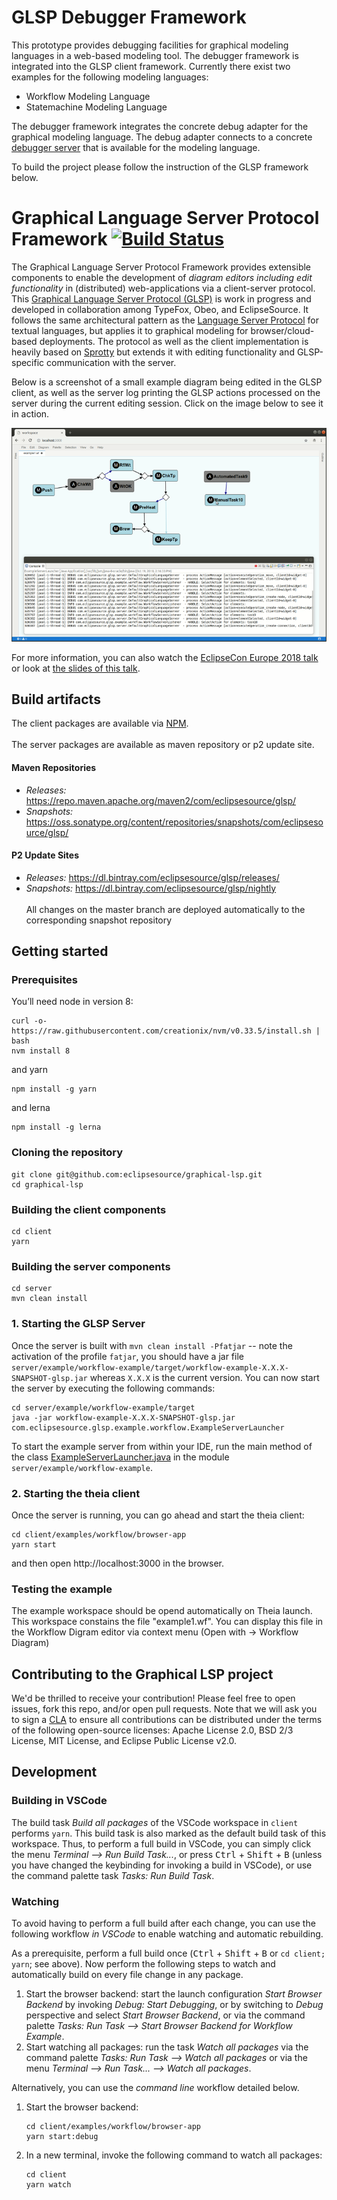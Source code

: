 # GLSP Debugger Framework
This prototype provides debugging facilities for graphical modeling languages in a web-based modeling tool. The debugger framework is integrated into the GLSP client framework.
Currently there exist two examples for the following modeling languages:
 - Workflow Modeling Language
 - Statemachine Modeling Language
 
The debugger framework integrates the concrete debug adapter for the graphical modeling language. The debug adapter connects to a concrete [debugger server](https://github.com/EderH/gml-interpreter) that is available for the modeling language.
 
To build the project please follow the instruction of the GLSP framework below.

# Graphical Language Server Protocol Framework [![Build Status](https://travis-ci.org/eclipsesource/graphical-lsp.svg?branch=master)](https://travis-ci.org/eclipsesource/graphical-lsp)

The Graphical Language Server Protocol Framework provides extensible components to enable the development of *diagram editors including edit functionality* in (distributed) web-applications via a client-server protocol.
This [Graphical Language Server Protocol (GLSP)](https://github.com/eclipsesource/GraphicalServerProtocol/blob/master/specification.md) is work in progress and developed in collaboration among TypeFox, Obeo, and EclipseSource.
It follows the same architectural pattern as the [Language Server Protocol](https://github.com/Microsoft/language-server-protocol) for textual languages, but applies it to graphical modeling for browser/cloud-based deployments.
The protocol as well as the client implementation is heavily based on [Sprotty](https://github.com/eclipse/sprotty) but extends it with editing functionality and GLSP-specific communication with the server.

Below is a screenshot of a small example diagram being edited in the GLSP client, as well as the server log printing the GLSP actions processed on the server during the current editing session. Click on the image below to see it in action.

[![Screenshot of GLSP Client with Server Log](documentation/glsp-reduced-teaser.png)](documentation/glsp-animated-reduced.gif)

For more information, you can also watch the [EclipseCon Europe 2018 talk](https://www.youtube.com/watch?v=snb1UTSH3Zw) or look at [the slides of this talk](https://docs.google.com/presentation/d/e/2PACX-1vS6VlDFPTNGTt7QdwgLZSgF2swXV_qkl9zCXb43dgPYPQRhP-a83eC-Sta54ETMTzhook3S32clXpL9/pub?start=false&loop=false&delayms=3000&slide=id.g120ca87e56_0_4).
## Build artifacts
The client packages are available via [NPM](https://www.npmjs.com/search?q=%40glsp).<br>
<br>
The server packages are available as maven repository or p2 update site.<br>
#### Maven Repositories
- <i>Releases: </i> https://repo.maven.apache.org/maven2/com/eclipsesource/glsp/
- <i>Snapshots: </i> https://oss.sonatype.org/content/repositories/snapshots/com/eclipsesource/glsp/
#### P2 Update Sites
- <i>Releases: </i> https://dl.bintray.com/eclipsesource/glsp/releases/
- <i>Snapshots: </i> https://dl.bintray.com/eclipsesource/glsp/nightly <br><br>
All changes on the master branch are deployed automatically to the corresponding snapshot repository

## Getting started
### Prerequisites
You’ll need node in version 8:

	curl -o- https://raw.githubusercontent.com/creationix/nvm/v0.33.5/install.sh | bash
	nvm install 8
and yarn

	npm install -g yarn

and lerna

	npm install -g lerna

### Cloning the repository

    git clone git@github.com:eclipsesource/graphical-lsp.git
    cd graphical-lsp
    
    
### Building the client components
	cd client
	yarn 
	
### Building the server components
	cd server
	mvn clean install
	
### 1. Starting the GLSP Server
Once the server is built with `mvn clean install -Pfatjar` -- note the activation of the profile `fatjar`, you should have a jar file `server/example/workflow-example/target/workflow-example-X.X.X-SNAPSHOT-glsp.jar` whereas `X.X.X` is the current version. You can now start the server by executing the following commands:

	cd server/example/workflow-example/target
	java -jar workflow-example-X.X.X-SNAPSHOT-glsp.jar com.eclipsesource.glsp.example.workflow.ExampleServerLauncher

To start the example server from within your IDE, run the main method of the class [ExampleServerLauncher.java](https://github.com/eclipsesource/graphical-lsp/blob/master/server/example/workflow-example/src/main/java/com/eclipsesource/glsp/example/workflow/ExampleServerLauncher.java) in the module `server/example/workflow-example`.

### 2. Starting the theia client
Once the server is running, you can go ahead and start the theia client:

	cd client/examples/workflow/browser-app
	yarn start

and then open http://localhost:3000 in the browser.

### Testing the example
The example workspace should be opend automatically on Theia launch. This workspace constains the file "example1.wf". You can display this file in the Workflow Digram editor via context menu (Open with -> Workflow Diagram)

## Contributing to the Graphical LSP project
We'd be thrilled to receive your contribution! Please feel free to open issues, fork this repo, and/or open pull requests. Note that we will ask you to sign a [CLA](https://cla-assistant.io/eclipsesource/graphical-lsp) to ensure all contributions can be distributed under the terms of the following open-source licenses: Apache License 2.0, BSD 2/3 License, MIT License, and Eclipse Public License v2.0.

## Development

### Building in VSCode

The build task *Build all packages* of the VSCode workspace in `client` performs `yarn`. This build task is also marked as the default build task of this workspace. Thus, to perform a full build in VSCode, you can simply click the menu *Terminal --> Run Build Task...*, or press <kbd>Ctrl</kbd> + <kbd>Shift</kbd> + <kbd>B</kbd> (unless you have changed the keybinding for invoking a build in VSCode), or use the command palette task *Tasks: Run Build Task*.

### Watching

To avoid having to perform a full build after each change, you can use the following workflow *in VSCode* to enable watching and automatic rebuilding.

As a prerequisite, perform a full build once (<kbd>Ctrl</kbd> + <kbd>Shift</kbd> + <kbd>B</kbd> or `cd client; yarn`; see above). Now perform the following steps to watch and automatically build on every file change in any package.

1. Start the browser backend: start the launch configuration *Start Browser Backend* by invoking *Debug: Start Debugging*, or by switching to *Debug* perspective and select *Start Browser Backend*, or via the command palette *Tasks: Run Task --> Start Browser Backend for Workflow Example*.
2. Start watching all packages: run the task *Watch all packages* via the command palette *Tasks: Run Task --> Watch all packages* or via the menu *Terminal --> Run Task... --> Watch all packages*.

Alternatively, you can use the *command line* workflow detailed below.

1. Start the browser backend:
   
   ```
   cd client/examples/workflow/browser-app
   yarn start:debug
   ```
2. In a new terminal, invoke the following command to watch all packages:
   
   ```
   cd client
   yarn watch
   ```
